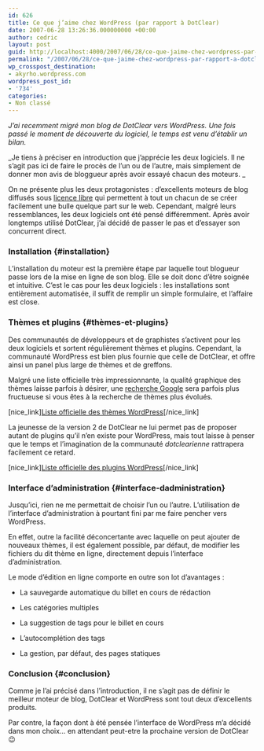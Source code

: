 ```yaml
---
id: 626
title: Ce que j’aime chez WordPress (par rapport à DotClear)
date: 2007-06-28 13:26:36.000000000 +00:00
author: cedric
layout: post
guid: http://localhost:4000/2007/06/28/ce-que-jaime-chez-wordpress-par-rapport-a-dotclear.html
permalink: "/2007/06/28/ce-que-jaime-chez-wordpress-par-rapport-a-dotclear/"
wp_crosspost_destination:
- akyrho.wordpress.com
wordpress_post_id:
- '734'
categories:
- Non classé
---
```

_J’ai recemment migré mon blog de DotClear vers WordPress. Une fois passé le moment de découverte du logiciel, le temps est venu d’établir un bilan._

\_Je tiens à préciser en introduction que j’apprécie les deux logiciels. Il ne s’agit pas ici de faire le procès de l’un ou de l’autre, mais simplement de donner mon avis de bloggueur après avoir essayé chacun des moteurs. \_

On ne présente plus les deux protagonistes : d’excellents moteurs de blog diffusés sous [licence libre](http://fr.wikipedia.org/wiki/Licence_libre) qui permettent à tout un chacun de se créer facilement une bulle quelque part sur le web. Cependant, malgré leurs ressemblances, les deux logiciels ont été pensé différemment. Après avoir longtemps utilisé DotClear, j’ai décidé de passer le pas et d’essayer son concurrent direct.

### Installation {#installation}

L’installation du moteur est la première étape par laquelle tout blogueur passe lors de la mise en ligne de son blog. Elle se doit donc d’être soignée et intuitive. C’est le cas pour les deux logiciels : les installations sont entièrement automatisée, il suffit de remplir un simple formulaire, et l’affaire est close.

### Thèmes et plugins {#thèmes-et-plugins}

Des communautés de développeurs et de graphistes s’activent pour les deux logiciels et sortent régulièrement thèmes et plugins. Cependant, la communauté WordPress est bien plus fournie que celle de DotClear, et offre ainsi un panel plus large de thèmes et de greffons.

Malgré une liste officielle très impressionnante, la qualité graphique des thèmes laisse parfois à désirer, une [recherche Google](http://www.google.com/search?ie=UTF-8&oe=UTF-8&sourceid=navclient&gfns=1&q=th%C3%A8mes+wordpress) sera parfois plus fructueuse si vous êtes à la recherche de thèmes plus évolués.

[nice_link][Liste officielle des thèmes WordPress](http://themes.wordpress.net/)[/nice_link]

La jeunesse de la version 2 de DotClear ne lui permet pas de proposer autant de plugins qu’il n’en existe pour WordPress, mais tout laisse à penser que le temps et l’imagination de la communauté _dotclearienne_ rattrapera facilement ce retard.

[nice_link][Liste officielle des plugins WordPress](http://codex.wordpress.org/fr:Plugins)[/nice_link]

### Interface d’administration {#interface-dadministration}

Jusqu’ici, rien ne me permettait de choisir l’un ou l’autre. L’utilisation de l’interface d’administration à pourtant fini par me faire pencher vers WordPress.

En effet, outre la facilité déconcertante avec laquelle on peut ajouter de nouveaux thèmes, il est également possible, par défaut, de modifier les fichiers du dit thème en ligne, directement depuis l’interface d’administration.

Le mode d’édition en ligne comporte en outre son lot d’avantages :

  * La sauvegarde automatique du billet en cours de rédaction

  * Les catégories multiples

  * La suggestion de tags pour le billet en cours

  * L’autocomplétion des tags

  * La gestion, par défaut, des pages statiques

### Conclusion {#conclusion}

Comme je l’ai précisé dans l’introduction, il ne s’agit pas de définir le meilleur moteur de blog, DotClear et WordPress sont tout deux d’excellents produits.

Par contre, la façon dont à été pensée l’interface de WordPress m’a décidé dans mon choix… en attendant peut-etre la prochaine version de DotClear 😉